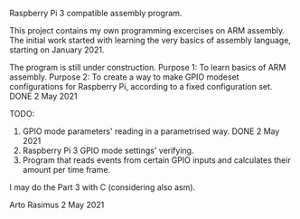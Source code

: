 Raspberry Pi 3 compatible assembly program.


This project contains my own programming excercises on ARM assembly.
The initial work started with learning the very basics of 
assembly language, starting on January 2021.

The program is still under construction.
Purpose 1: To learn basics of ARM assembly.
Purpose 2: To create a way to make GPIO modeset configurations for Raspberry Pi, according to a fixed configuration set.
DONE 2 May 2021

TODO:
1. GPIO mode parameters' reading in a parametrised way. DONE 2 May 2021
2. Raspberry Pi 3 GPIO mode settings' verifying.
3. Program that reads events from certain GPIO inputs and calculates their amount per time frame.

I may do the Part 3 with C (considering also asm).

Arto Rasimus 2 May 2021
